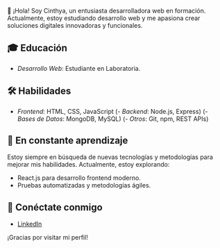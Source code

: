 👋 ¡Hola! Soy Cinthya, un entusiasta desarrolladora web en formación. Actualmente, estoy estudiando desarrollo web y me apasiona crear soluciones digitales innovadoras y funcionales. 

## 🎓 Educación
- *Desarrollo Web*: Estudiante en Laboratoria.

## 🛠️ Habilidades
- *Frontend*: HTML, CSS, JavaScript
(- *Backend*: Node.js, Express)
(- *Bases de Datos*: MongoDB, MySQL)
(- *Otros*: Git, npm, REST APIs)

## 🌱 En constante aprendizaje
Estoy siempre en búsqueda de nuevas tecnologías y metodologías para mejorar mis habilidades. Actualmente, estoy explorando:
- React.js para desarrollo frontend moderno.
- Pruebas automatizadas y metodologías ágiles.

## 🔗 Conéctate conmigo
- [LinkedIn]([https://www.linkedin.com/in/tu-perfil/](https://www.linkedin.com/in/cinthya-yessenia-flores-vidaurre/))

¡Gracias por visitar mi perfil!
